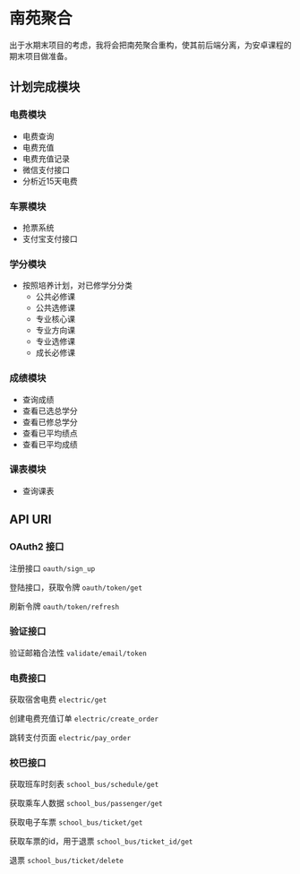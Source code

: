 # 南苑聚合
出于水期末项目的考虑，我将会把南苑聚合重构，使其前后端分离，为安卓课程的期末项目做准备。

## 计划完成模块
### 电费模块
+ 电费查询
+ 电费充值
+ 电费充值记录
+ 微信支付接口
+ 分析近15天电费

### 车票模块
+ 抢票系统
+ 支付宝支付接口

### 学分模块
+ 按照培养计划，对已修学分分类
   + 公共必修课
   + 公共选修课
   + 专业核心课
   + 专业方向课
   + 专业选修课
   + 成长必修课

### 成绩模块
+ 查询成绩
+ 查看已选总学分
+ 查看已修总学分
+ 查看已平均绩点
+ 查看已平均成绩

### 课表模块
+ 查询课表

## API URI
### OAuth2 接口
注册接口 `oauth/sign_up`

登陆接口，获取令牌 `oauth/token/get`

刷新令牌 `oauth/token/refresh`

### 验证接口
验证邮箱合法性 `validate/email/token`

### 电费接口
获取宿舍电费 `electric/get`

创建电费充值订单 `electric/create_order`

跳转支付页面 `electric/pay_order`

### 校巴接口
获取班车时刻表 `school_bus/schedule/get`

获取乘车人数据 `school_bus/passenger/get`

获取电子车票 `school_bus/ticket/get`

获取车票的id，用于退票 `school_bus/ticket_id/get`

退票 `school_bus/ticket/delete`